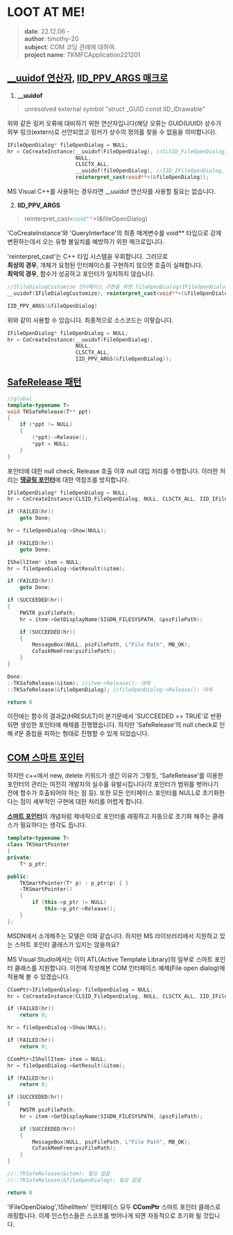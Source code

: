 # LOOT AT ME!

> **date**: 22.12.06 - <br>
> **author**: timothy-20 <br>
> **subject**: COM 코딩 관례에 대하여.<br>
> **project name**: TKMFCApplication221201

[__uuidof 연산자](https://learn.microsoft.com/en-us/windows/win32/learnwin32/com-coding-practices#the-__uuidof-operator), [IID_PPV_ARGS 매크로](https://learn.microsoft.com/en-us/windows/win32/learnwin32/com-coding-practices#the-iid_ppv_args-macro)
---
1. **__uuidof** 
> unresolved external symbol "struct _GUID const IID_IDrawable"

위와 같은 링커 오류에 대비하기 위한 연산자입니다(해당 오류는 GUID(UUID) 상수가 외부 링크(extern)로 선언되었고 링커가 상수의 정의를 찾을 수 없음을 의미합니다).
```c++
IFileOpenDialog* fileOpenDialog = NULL;
hr = CoCreateInstance(__uuidof(FileOpenDialog), //CLSID_FileOpenDialog, 클래스 GUID 상수 
                      NULL, 
                      CLSCTX_ALL, 
                      __uuidof(fileOpenDialog), //IID_IFileOpenDialog, 인터페이스 GUID 상수 
                      reinterpret_cast<void**>(&fileOpenDialog));
```
MS Visual C++를 사용하는 경우라면 __uuidof 연산자를 사용할 필요는 없습니다.

2. **IID_PPV_ARGS**
> reinterpret_cast<<b style="color: skyblue;">void**</b>>(&fileOpenDialog)

'CoCreateInstance'와 'QueryInterface'의 최종 매게변수를 void** 타입으로 강제 변환하는데서 오는 유형 불일치를 예방하기 위한 매크로입니다.

'reinterpret_cast'는 C++ 타입 시스템을 우회합니다. 그러므로<br>
**최상의 경우**, 개체가 요청된 인터페이스를 구현하지 않으면 호출이 실패합니다.<br>
**최악의 경우**, 함수가 성공하고 포인터가 일치하지 않습니다.

```c++
//IFileDialogCustomize 인터페이스 구현을 위한 fileOpenDialog(IFileOpenDialog) 인스턴스
__uuidof(IFileDialogCustomize), reinterpret_cast<void**>(&fileOpenDialog)
```
```c++
IID_PPV_ARGS(&fileOpenDialog)
```
위와 같이 사용할 수 있습니다. 최종적으로 소스코드는 이렇습니다.
```c++
IFileOpenDialog* fileOpenDialog = NULL;
hr = CoCreateInstance(__uuidof(FileOpenDialog), 
                      NULL, 
                      CLSCTX_ALL, 
                      IID_PPV_ARGS(&fileOpenDialog));
```

[SafeRelease 패턴](https://learn.microsoft.com/en-us/windows/win32/learnwin32/com-coding-practices#the-saferelease-pattern)
---
```c++
//global
template<typename T>
void TKSafeRelease(T** ppt)
{
	if (*ppt != NULL)
	{
		(*ppt)->Release();
		*ppt = NULL;
	}
}
```
포인터에 대한 null check, Release 호출 이후 null 대입 처리를 수행합니다. 
이러한 처리는 [**댕글링 포인터**](https://ko.wikipedia.org/wiki/%ED%97%88%EC%83%81_%ED%8F%AC%EC%9D%B8%ED%84%B0)에 대한 역참조를 방지합니다.

```c++
IFileOpenDialog* fileOpenDialog = NULL;
hr = CoCreateInstance(CLSID_FileOpenDialog, NULL, CLSCTX_ALL, IID_IFileOpenDialog, reinterpret_cast<void**>(&fileOpenDialog));

if (FAILED(hr))
    goto Done;

hr = fileOpenDialog->Show(NULL);

if (FAILED(hr))
    goto Done;

IShellItem* item = NULL;
hr = fileOpenDialog->GetResult(&item);

if (FAILED(hr))
    goto Done;

if (SUCCEEDED(hr))
{
    PWSTR pszFilePath;
    hr = item->GetDisplayName(SIGDN_FILESYSPATH, &pszFilePath);

    if (SUCCEEDED(hr))
    {
        MessageBox(NULL, pszFilePath, L"File Path", MB_OK);
        CoTaskMemFree(pszFilePath);
    }
}

Done:
::TKSafeRelease(&item); //item->Release(); 대체
::TKSafeRelease(&fileOpenDialog); //fileOpenDialog->Release(); 대체

return 0
```
이전에는 함수의 결과값(HRESULT)이 분기문에서 'SUCCEEDED == TRUE'로 반환되면 생성한 포인터에 해제를 진행했습니다. 하지만 'SafeRelease'의
null check로 인해 if문 중첩을 피하는 형태로 진행할 수 있게 되었습니다.

[COM 스마트 포인터](https://learn.microsoft.com/en-us/windows/win32/learnwin32/com-coding-practices#com-smart-pointers)
---
하지만 c++에서 new, delete 키워드가 생긴 이유가 그렇듯, 'SafeRelease'를 이용한 포인터의 관리는 여전히 개발자의 실수를 유발시킵니다(각 포인터가 범위를 벗어나기 전에 함수가 호출되어야 하는 점 등).
또한 모든 인터페이스 포인터를 NULL로 초기화한다는 점이 세부적인 구현에 대한 처리를 어렵게 합니다.

[**스마트 포인터**](https://learn.microsoft.com/ko-kr/cpp/cpp/smart-pointers-modern-cpp?view=msvc-170)의 개념처럼 제네릭으로 포인터를 래핑하고 자동으로 초기화 해주는 클래스가 필요하다는 생각도 듭니다. 
```c++
template<typename T>
class TKSmartPointer
{
private:
	T* p_ptr;

public:
	TKSmartPointer(T* p) : p_ptr(p) { }
	~TKSmartPointer()
	{
		if (this->p_ptr != NULL)
			this->p_ptr->Release();
	}
};
```
MSDN에서 소개해주는 모델은 이와 같습니다. 하지만 MS 라이브러리에서 지원하고 있는 스마트 포인터 클래스가 있지는 않을까요?

MS Visual Studio에서는 이미 ATL(Active Template Library)의 일부로 스마트 포인터 클래스를 지원합니다. 이전에 작성해본 
COM 인터페이스 예제(File open dialog)에 적용해 볼 수 있겠습니다.

```c++
CComPtr<IFileOpenDialog> fileOpenDialog = NULL;
hr = CoCreateInstance(CLSID_FileOpenDialog, NULL, CLSCTX_ALL, IID_IFileOpenDialog, reinterpret_cast<void**>(&fileOpenDialog));

if (FAILED(hr))
    return 0;

hr = fileOpenDialog->Show(NULL);

if (FAILED(hr))
    return 0;

CComPtr<IShellItem> item = NULL;
hr = fileOpenDialog->GetResult(&item);

if (FAILED(hr))
    return 0;

if (SUCCEEDED(hr))
{
    PWSTR pszFilePath;
    hr = item->GetDisplayName(SIGDN_FILESYSPATH, &pszFilePath);

    if (SUCCEEDED(hr))
    {
        MessageBox(NULL, pszFilePath, L"File Path", MB_OK);
        CoTaskMemFree(pszFilePath);
    }
}

//::TKSafeRelease(&item); 필요 없음
//::TKSafeRelease(&fileOpenDialog); 필요 없음 

return 0
```
'IFileOpenDialog','IShellItem' 인터페이스 모두 **CComPtr** 스마트 포인터 클래스로 래핑합니다. 이제 인스턴스들은 
스코프를 벗어나게 되면 자동적으로 초기화 될 것입니다.